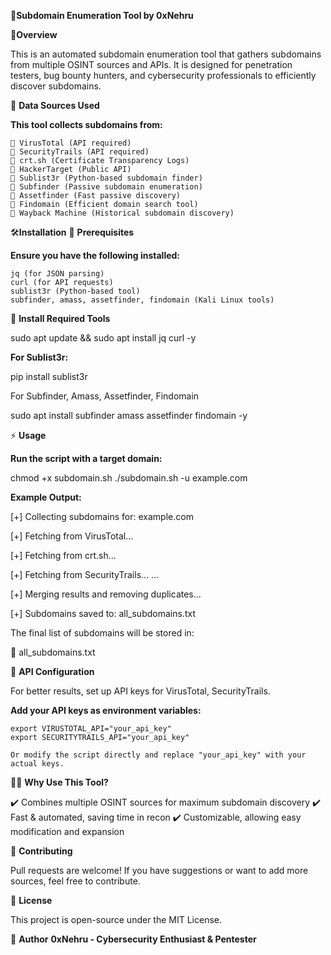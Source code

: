 🔎**Subdomain Enumeration Tool by 0xNehru**

📌**Overview**

This is an automated subdomain enumeration tool that gathers subdomains from multiple OSINT sources and APIs. It is designed for penetration testers, bug bounty hunters, and cybersecurity professionals to efficiently discover subdomains.

📖 **Data Sources Used**

**This tool collects subdomains from:**

    🔹 VirusTotal (API required)
    🔹 SecurityTrails (API required)
    🔹 crt.sh (Certificate Transparency Logs)
    🔹 HackerTarget (Public API)
    🔹 Sublist3r (Python-based subdomain finder)
    🔹 Subfinder (Passive subdomain enumeration)
    🔹 Assetfinder (Fast passive discovery)
    🔹 Findomain (Efficient domain search tool)
    🔹 Wayback Machine (Historical subdomain discovery)

🛠️**Installation**
🔹 **Prerequisites**

**Ensure you have the following installed:**

    jq (for JSON parsing)
    curl (for API requests)
    sublist3r (Python-based tool)
    subfinder, amass, assetfinder, findomain (Kali Linux tools)

🔹 **Install Required Tools**

sudo apt update && sudo apt install jq curl -y

**For Sublist3r:**

pip install sublist3r

For Subfinder, Amass, Assetfinder, Findomain

sudo apt install subfinder amass assetfinder findomain -y

⚡ **Usage**

**Run the script with a target domain:**

chmod +x subdomain.sh
./subdomain.sh -u example.com

**Example Output:**

[+] Collecting subdomains for: example.com

[+] Fetching from VirusTotal...

[+] Fetching from crt.sh...

[+] Fetching from SecurityTrails...
...

[+] Merging results and removing duplicates...

[+] Subdomains saved to: all_subdomains.txt

The final list of subdomains will be stored in:

📂 all_subdomains.txt

🔑 **API Configuration**

For better results, set up API keys for VirusTotal, SecurityTrails.

   **Add your API keys as environment variables:**

    export VIRUSTOTAL_API="your_api_key"
    export SECURITYTRAILS_API="your_api_key"

    Or modify the script directly and replace "your_api_key" with your actual keys.

🏴‍☠️ **Why Use This Tool?**

✔️ Combines multiple OSINT sources for maximum subdomain discovery
✔️ Fast & automated, saving time in recon
✔️ Customizable, allowing easy modification and expansion

🤝 **Contributing**

Pull requests are welcome! If you have suggestions or want to add more sources, feel free to contribute.

📜 **License**

This project is open-source under the MIT License.

👤 **Author** **0xNehru - Cybersecurity Enthusiast & Pentester**
